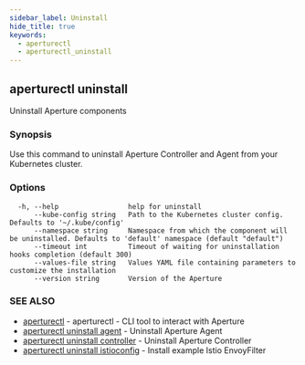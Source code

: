 ```yaml
---
sidebar_label: Uninstall
hide_title: true
keywords:
  - aperturectl
  - aperturectl_uninstall
---
```


<!-- markdownlint-disable -->

## aperturectl uninstall

Uninstall Aperture components

### Synopsis

Use this command to uninstall Aperture Controller and Agent from your Kubernetes cluster.

### Options

```
  -h, --help                 help for uninstall
      --kube-config string   Path to the Kubernetes cluster config. Defaults to '~/.kube/config'
      --namespace string     Namespace from which the component will be uninstalled. Defaults to 'default' namespace (default "default")
      --timeout int          Timeout of waiting for uninstallation hooks completion (default 300)
      --values-file string   Values YAML file containing parameters to customize the installation
      --version string       Version of the Aperture
```

### SEE ALSO

- [aperturectl](/reference/aperture-cli/aperturectl/aperturectl.md) - aperturectl - CLI tool to interact with Aperture
- [aperturectl uninstall agent](/reference/aperture-cli/aperturectl/uninstall/agent/agent.md) - Uninstall Aperture Agent
- [aperturectl uninstall controller](/reference/aperture-cli/aperturectl/uninstall/controller/controller.md) - Uninstall Aperture Controller
- [aperturectl uninstall istioconfig](/reference/aperture-cli/aperturectl/uninstall/istioconfig/istioconfig.md) - Install example Istio EnvoyFilter
